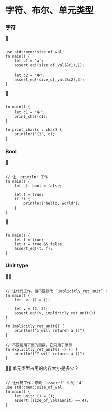 # 字符、布尔、单元类型

### 字符
🌟
```rust, editable

use std::mem::size_of_val;
fn main() {
    let c1 = 'a';
    assert_eq!(size_of_val(&c1),1); 

    let c2 = '中';
    assert_eq!(size_of_val(&c2),3); 
} 
```

🌟
```rust, editable

fn main() {
    let c1 = "中";
    print_char(c1);
} 

fn print_char(c : char) {
    println!("{}", c);
}
```

### Bool
🌟
```rust, editable

// 让  println! 工作
fn main() {
    let _f: bool = false;

    let t = true;
    if !t {
        println!("hello, world");
    }
} 
```

🌟
```rust, editable

fn main() {
    let f = true;
    let t = true && false;
    assert_eq!(t, f);
}
```


### Unit type
🌟🌟
```rust,editable

// 让代码工作，但不要修改 `implicitly_ret_unit` !
fn main() {
    let _v: () = ();

    let v = (2, 3);
    assert_eq!(v, implicitly_ret_unit())
}

fn implicitly_ret_unit() {
    println!("I will returen a ()")
}

// 不要使用下面的函数，它只用于演示！
fn explicitly_ret_unit() -> () {
    println!("I will returen a ()")
}
```

🌟🌟 单元类型占用的内存大小是多少？
```rust,editable

// 让代码工作：修改 `assert!` 中的 `4` 
use std::mem::size_of_val;
fn main() {
    let unit: () = ();
    assert!(size_of_val(&unit) == 4);
}
```